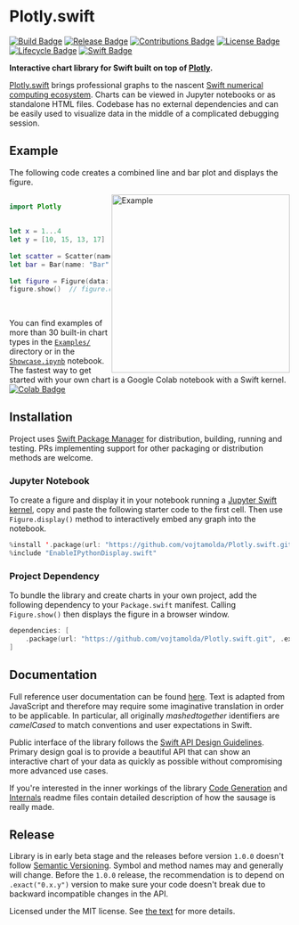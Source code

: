 
# Plotly.swift


[![Build Badge]][Build]  [![Release Badge]][Release]  [![Contributions Badge]][Contributions]
[![License Badge]][License]  [![Lifecycle Badge]][Lifecycle]  [![Swift Badge]][Swift]

**Interactive chart library for Swift built on top of [Plotly].**

[Plotly.swift] brings professional graphs to the nascent [Swift numerical][Swift Numerics] [computing ecosystem][Swift for TensorFlow]. Charts can be viewed in Jupyter notebooks or as standalone HTML files. Codebase has no external dependencies and can be easily used to visualize data in the middle of a complicated debugging session.


## Example

The following code creates a combined line and bar plot and displays the figure.

<img alt="Example" align="right" height="320" src="https://github.com/vojtamolda/Plotly.swift/blob/main/Examples/Example.png?raw=true">

```swift
 
import Plotly
 
 
let x = 1...4
let y = [10, 15, 13, 17]
 
let scatter = Scatter(name: "Scatter", x: x, y: y)
let bar = Bar(name: "Bar", x: x, y: y)
 
let figure = Figure(data: [scatter, bar])
figure.show()  // figure.display() in Jupyter notebook
 
 
```

You can find examples of more than 30 built-in chart types in the [`Examples/`] directory or in the [`Showcase.ipynb`] notebook. The fastest way to get started with your own chart is a Google Colab notebook with a Swift kernel.  [![Colab Badge]][Colab Blank]


## Installation

Project uses [Swift Package Manager] for distribution, building, running and testing. PRs implementing support for other packaging or distribution methods are welcome.

### Jupyter Notebook
To create a figure and display it in your notebook running a [Jupyter Swift kernel], copy and paste the following starter code to the first cell. Then use `Figure.display()` method to interactively embed any graph into the notebook.

```swift
%install '.package(url: "https://github.com/vojtamolda/Plotly.swift.git", .exact("0.2.0"))' Plotly
%include "EnableIPythonDisplay.swift"
```

### Project Dependency
To bundle the library and create charts in your own project, add the following dependency to your `Package.swift` manifest. Calling `Figure.show()` then displays the figure in a browser window.

```swift
dependencies: [
    .package(url: "https://github.com/vojtamolda/Plotly.swift.git", .exact("0.2.0")),
]
```


## Documentation

Full reference user documentation can be found [here][Reference Documentation]. Text is adapted from JavaScript and therefore may require some imaginative translation in order to be applicable. In particular, all originally _mashedtogether_ identifiers are _camelCased_ to match conventions and user expectations in Swift.

Public interface of the library follows the [Swift API Design Guidelines]. Primary design goal is to provide a beautiful API that can show an interactive chart of your data as quickly as possible without compromising more advanced use cases.

If you're interested in the inner workings of the library [Code Generation] and [Internals] readme files contain detailed description of how the sausage is really made.


## Release

Library is in early beta stage and the releases before version `1.0.0` doesn't follow [Semantic Versioning]. Symbol and method names may and generally will change. Before the `1.0.0` release, the recommendation is to depend on `.exact("0.x.y")` version to make sure your code doesn't break due to backward incompatible changes in the API.

Licensed under the MIT license. See [the text][License] for more details.



[Plotly]: https://plot.ly/
[Plotly.swift]: https://github.com/vojtamolda/Plotly.swift/

[Build Badge]: https://img.shields.io/github/workflow/status/vojtamolda/Plotly.swift/Package.svg "Build"
[Build]: https://github.com/vojtamolda/Plotly.swift/actions

[Release Badge]: https://img.shields.io/github/v/release/vojtamolda/Plotly.swift.svg?color=lightgrey "Release"
[Release]: https://github.com/vojtamolda/Plotly.swift/releases

[Contributions Badge]: https://img.shields.io/badge/contributions-welcome-blueviolet.svg "Contributions Welcome"
[Contributions]: https://github.com/vojtamolda/Plotly.swift/issues

[License Badge]: https://img.shields.io/github/license/vojtamolda/Plotly.swift.svg?color=yellow "MIT License"
[License]: https://github.com/vojtamolda/Plotly.swift/blob/main/License.txt

[Lifecycle Badge]: https://img.shields.io/badge/lifecycle-maturing-blue.svg "Lifecycle"
[Lifecycle]: https://www.tidyverse.org/lifecycle/#maturing

[Swift Badge]: https://img.shields.io/badge/swift-5-orange.svg "Swift 5"
[Swift]: https://swift.org/blog/swift-5-released/

[Swift Numerics]: https://swift.org/blog/numerics/
[Swift for TensorFlow]: https://www.tensorflow.org/swift/

[Colab Badge]: https://colab.research.google.com/assets/colab-badge.svg "Google Colab"
[Colab Blank]: https://colab.research.google.com/github/vojtamolda/Plotly.swift/blob/main/Examples/Notebooks/Blank.ipynb 
[`Showcase.ipynb`]: https://colab.research.google.com/github/vojtamolda/Plotly.swift/blob/main/Examples/Notebooks/Showcase.ipynb 
[`Examples/`]: https://github.com/vojtamolda/Plotly.swift/blob/main/Examples/
[Jupyter Swift kernel]: https://github.com/google/swift-jupyter

[Swift Package Manager]: https://swift.org/package-manager/
[Swift API Design Guidelines]: https://swift.org/documentation/api-design-guidelines/

[Code Generation]: https://github.com/vojtamolda/Plotly.swift/blob/main/Sources/Codegen/Readme.md
[Internals]: https://github.com/vojtamolda/Plotly.swift/blob/main/Sources/Plotly/Readme.md

[Reference Documentation]: https://vojtamolda.github.io/Plotly.swift/
[Semantic Versioning]: https://semver.org/
